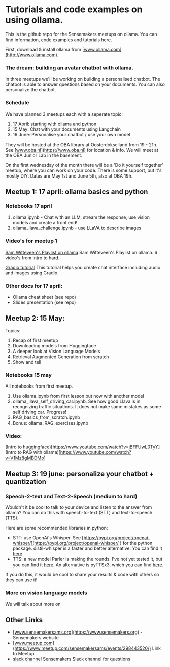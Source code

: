 
# Tutorials and code examples on using ollama. 

This is the github repo for the Sensemakers meetups on ollama.
You can find information, code examples and tutorials here. 

First, download & install ollama from [www.ollama.com](http://www.ollama.com). 

### The dream: building an avatar chatbot with ollama.
In three meetups we'll be working on building a personalised chatbot. The chatbot is able to answer questions based on your documents. You can also personalize the chatbot. 

### Schedule
We have planned 3 meetups each with a seperate topic:

1. 17 April: starting with ollama and python 
2. 15 May: Chat with your documents using Langchain
3. 19 June: Personalise your chatbot / use your own model 

They will be hosted at the OBA library at Oosterdokseiland from 19 - 21h. See [www.oba.nl](https://www.oba.nl) for location & info. We will meet at the OBA Junior Lab in the basement. 

On the first wednesday of the month there will be a 'Do it yourself together' meetup, where you can work on your code. There is some support, but it's mostly DIY. Dates are May 1st and June 5th, also at OBA 19h.

## Meetup 1: 17 april: ollama basics and python

### Notebooks 17 april
1. ollama.ipynb - Chat with an LLM, stream the response, use vision models and create a front end!
2. ollama_llava_challenge.ipynb - use LLaVA to describe images 

### Video's for meetup 1
[Sam Witteveen's Playlist on ollama](https://www.youtube.com/watch?v=Ox8hhpgrUi0&list=PL8motc6AQftnHhi2X8M3rqEFwERPVup4c&index=5) Sam Witteveen's Playlist on ollama. 6 video's from intro to hard.

[Gradio tutorial](https://www.youtube.com/watch?v=eE7CamOE-PA) This tutorial helps you create chat interface including audio and images using Gradio. 

### Other docs for 17 april:
- Ollama cheat sheet (see repo)
- Slides presentation (see repo)

## Meetup 2: 15 May: 

Topics:
1. Recap of first meetup
2. Downloading models from Huggingface
3. A deeper look at Vision Language Models
4. Retrieval Augmented Generation from scratch
5. Show and tell

### Notebooks 15 may
All notebooks from first meetup.

1. Use ollama.ipynb from first lesson but now with another model
2. ollama_llava_self_driving_car.ipynb. See how good Llava is in recognizing traffic situations. It does not make same mistakes as some self driving car. Progress!
3. RAG_basics_from_scratch.ipynb
4. Bonus: ollama_RAG_exercises.ipynb

### Video:
(Intro to huggingface)[https://www.youtube.com/watch?v=jBFFUwL0TyY]
(Intro to RAG with ollama)[https://www.youtube.com/watch?v=V1Mz8gMBDMo]

## Meetup 3: 19 june: personalize your chatbot + quantization

###

### Speech-2-text and Text-2-Speech (medium to hard)
Wouldn't it be cool to talk to your device and listen to the answer from ollama? You can do this with speech-to-text (STT) and text-to-speech (TTS). 

Here are some recommended libraries in python:
- STT: use OpenAi's Whisper. See [https://pypi.org/project/openai-whisper/](https://pypi.org/project/openai-whisper/ ) for the python package. distil-whisper is a faster and better alternative. You can find it [here](https://github.com/huggingface/distil-whisper)
- TTS: a new model Parler is making the rounds. I've not yet tested it, but you can find it [here](https://github.com/huggingface/parler-tts). An alternative is pyTTSx3, which you can find [here](https://pypi.org/project/pyttsx3/).

If you do this, it would be cool to share your results & code with others so they can use it!

### More on vision language models
We will talk about more on 
## Other Links
- [www.sensemakersams.org](https://www.sensemakers.org) - Sensemakers website
- [www.meetup.com](https://www.meetup.com/sensemakersams/events/298443520/)  Link to Meetup 
- [slack channel](https://app.slack.com/client/T050EM77B/C06U9U221T6) Sensemakers Slack channel for questions

